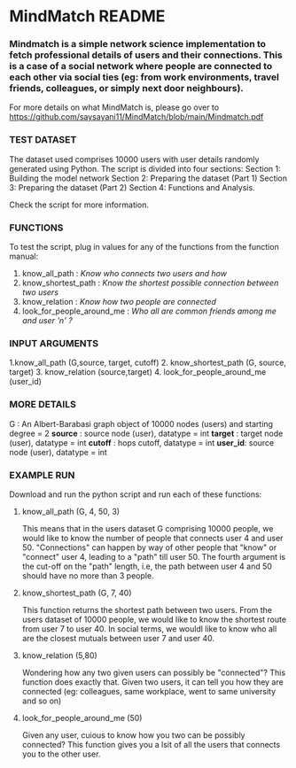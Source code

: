 # MindMatch README

### Mindmatch is a simple network science implementation to fetch professional details of users and their connections. This is a case of a social network where people are connected to each other via social ties (eg: from work environments, travel friends, colleagues, or simply next door neighbours). 

For more details on what MindMatch is, please go over to https://github.com/saysayani11/MindMatch/blob/main/Mindmatch.pdf


### TEST DATASET
The dataset used comprises 10000 users with user details randomly generated using Python. The script is divided into four sections: 
Section 1: Building the model network
Section 2: Preparing the dataset (Part 1)
Section 3: Preparing the dataset (Part 2)
Section 4:  Functions and Analysis. 

Check the script for more information.

### FUNCTIONS
To test the script, plug in values for any of the functions from the function manual:
1. know_all_path : _Know who connects two users and how_
2. know_shortest_path : _Know the shortest possible connection between two users_
3. know_relation : _Know how two people are connected_
4. look_for_people_around_me : _Who all are common friends among me and user 'n' ?_

### INPUT ARGUMENTS
1.know_all_path (G,source, target, cutoff)
2. know_shortest_path (G, source, target)
3. know_relation (source,target)
4. look_for_people_around_me (user_id)

### MORE DETAILS
G : An Albert-Barabasi graph object of 10000 nodes (users) and starting degree = 2
**source** : source node (user), datatype = int
**target** : target node (user), datatype = int
**cutoff** : hops cutoff, datatype = int
**user_id**:  source node (user), datatype = int

### EXAMPLE RUN

Download and run the python script and run each of these functions:
1. know_all_path (G, 4, 50, 3) 
   
   This means that in the users dataset G comprising 10000 people, we would like to know the number of people that connects user 4 and user 50. "Connections" can happen
   by way of other people that "know" or "connect" user 4, leading to a "path" till user 50. The fourth argument is the cut-off on the "path" length, i.e, the path between 
   user 4 and 50 should have no more than 3 people.
   
2. know_shortest_path (G, 7, 40)

   This function returns the shortest path between two users. From the users dataset of 10000 people, we would like to know the shortest route from user 7 to user 40. In 
   social terms, we wouldl like to know who all are the closest mutuals between user 7 and user 40.
   
3. know_relation (5,80)

   Wondering how any two given users can possibly be "connected"? This function does exactly that. Given two users, it can tell you how they are connected (eg: colleagues, 
   same workplace, went to same university and so on)
   
4. look_for_people_around_me (50)

   Given any user, cuious to know how you two can be possibly connected? This function gives you a lsit of all the users that connects you to the other user.
